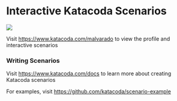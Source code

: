 # Interactive Katacoda Scenarios

[![](http://shields.katacoda.com/katacoda/malvarado/count.svg)](https://www.katacoda.com/malvarado "Get your profile on Katacoda.com")

Visit https://www.katacoda.com/malvarado to view the profile and interactive scenarios

### Writing Scenarios
Visit https://www.katacoda.com/docs to learn more about creating Katacoda scenarios

For examples, visit https://github.com/katacoda/scenario-example
